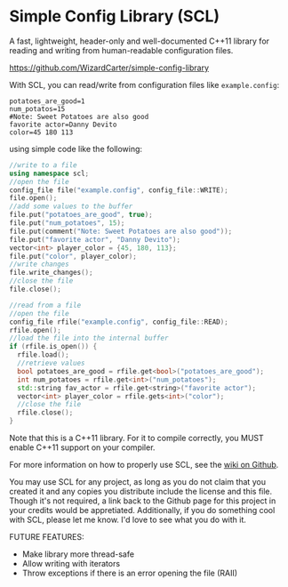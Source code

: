 # Simple Config Library (SCL)
A fast, lightweight, header-only and well-documented C++11 library for reading and writing from human-readable configuration files.

https://github.com/WizardCarter/simple-config-library

With SCL, you can read/write from configuration files like `example.config`:
```
potatoes_are_good=1
num_potatos=15
#Note: Sweet Potatoes are also good
favorite actor=Danny Devito
color=45 180 113
```

using simple code like the following:
```c++
//write to a file
using namespace scl;
//open the file
config_file file("example.config", config_file::WRITE);
file.open();
//add some values to the buffer
file.put("potatoes_are_good", true);
file.put("num_potatoes", 15);
file.put(comment("Note: Sweet Potatoes are also good"));
file.put("favorite actor", "Danny Devito");
vector<int> player_color = {45, 180, 113};
file.put("color", player_color);
//write changes
file.write_changes();
//close the file
file.close();

//read from a file
//open the file
config_file rfile("example.config", config_file::READ);
rfile.open();
//load the file into the internal buffer
if (rfile.is_open()) {
  rfile.load();
  //retrieve values
  bool potatoes_are_good = rfile.get<bool>("potatoes_are_good");
  int num_potatoes = rfile.get<int>("num_potatoes");
  std::string fav_actor = rfile.get<string>("favorite actor");
  vector<int> player_color = rfile.gets<int>("color");
  //close the file
  rfile.close();
}
```  

Note that this is a C++11 library. For it to compile correctly, you MUST enable C++11 support on your compiler.

For more information on how to properly use SCL, see the [wiki on Github](https://github.com/WizardCarter/simple-config-library/wiki).

You may use SCL for any project, as long as you do not claim that you created it and any copies you distribute include the license and this file. Though it's not required, a link back to the Github page for this project in your credits would be appretiated. Additionally, if you do something cool with SCL, please let me know. I'd love to see what you do with it.

FUTURE FEATURES:
- Make library more thread-safe
- Allow writing with iterators
- Throw exceptions if there is an error opening the file (RAII)
